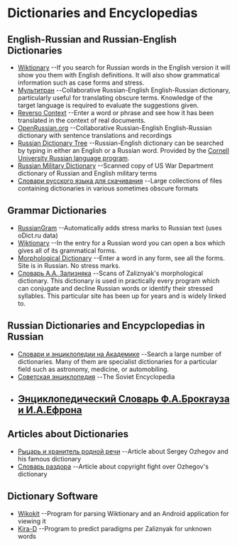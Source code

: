 # Dictionaries and Encyclopedias

## English-Russian and Russian-English Dictionaries
* [Wiktionary](https://www.wiktionary.org/)
	--If you search for Russian words in the English version it will show
	you them with English definitions. It will also show grammatical
	information such as case forms and stress.
* [Мультитран](https://www.multitran.ru/)
	--Collaborative Russian-English English-Russian dictionary, particularly useful for translating obscure terms. Knowledge of the target language is required to evaluate the suggestions given.
* [Reverso Context](http://context.reverso.net/translation/)
	--Enter a word or phrase and see how it has been translated in the context of real documents.
* [OpenRussian.org](https://en.openrussian.org/)
	--Collaborative Russian-English English-Russian dictionary with
	sentence translations and recordings
* [Russian Dictionary Tree](http://russian.dmll.cornell.edu/rdt/)
	--Russian-English dictionary can be searched by typing in either
	an English or a Russian word. Provided by the [Cornell University
	Russian language program](http://russian.dmll.cornell.edu/).
* [Russian Military Dictionary](https://babel.hathitrust.org/cgi/pt?id=uc1.b4237381;view=1up;seq=7)
	--Scanned copy of US War Department dictionary of Russian and English
	military terms
* [Cловари русского языка для скачивания](http://speakrus.ru/dict/)
	--Large collections of files containing dictionaries in various
	sometimes obscure formats

## Grammar Dictionaries
* [RussianGram](http://russiangram.com)
	--Automatically adds stress marks to Russian text (uses oDict.ru data)
* [Wiktionary](https://www.wiktionary.org/)
	--In the entry for a Russian word you can open a box which
	gives all of its grammatical forms.
* [Morphological Dictionary](http://www.morfologija.ru/)
	--Enter a word in any form, see all the forms. Site is in Russian.
	No stress marks.
* [Словарь А.А. Зализняка](http://zaliznyak-dict.narod.ru/)
	--Scans of Zaliznyak's morphological dictionary. This dictionary is used
	in practically every program which can conjugate and decline Russian words
	or identify their stressed syllables. This particular site has been up
	for years and is widely linked to.

## Russian Dictionaries and Encypclopedias in Russian
* [Словари и энциклопедии на Академике](https://dic.academic.ru/)
	--Search a large number of dictionaries. Many of them are specialist
	dictionaries for a particular field such as astronomy, medicine,
	or automobiling.
* [Советская энциклопедия](http://publ.lib.ru/ARCHIVES/S/Sovetskaya_Enciklopediya/_Sovetskaya_Enciklopediya.html)
	--The Soviet Encyclopedia
* [Энциклопедический Словарь Ф.А.Брокгауза и И.А.Ефрона](http://www.vehi.net/brokgauz/)
	--

## Articles about Dictionaries
* [Рыцарь и хранитель родной речи](http://speakrus.ru/articles/ojegov.htm)
	--Article about Sergey Ozhegov and his famous dictionary
* [Словарь раздора](http://delonomer.ru/detective.htm?article=173)
	--Article about copyright fight over Ozhegov's dictionary

## Dictionary Software
* [Wikokit](https://github.com/componavt/wikokit)
	--Program for parsing Wiktionary and an Android application for viewing it
* [Kira-D](https://github.com/Kira-D/Zaliznyak-s-grammatical-dictionary)
	--Program to predict paradigms per Zaliznyak for unknown words

